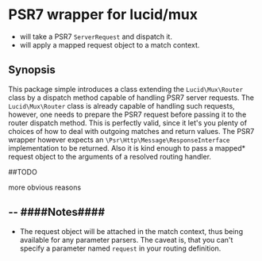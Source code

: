 # PSR7 wrapper for lucid/mux


- will take a PSR7 `ServerRequest` and dispatch it. 
- will apply a mapped request object to a match context. 

## Synopsis

This package simple introduces a class extending the `Lucid\Mux\Router` class by a dispatch method capable of handling PSR7 server requests. The `Lucid\Mux\Router` class is already capable of handling such requests, however, one needs to prepare the PSR7 request before passing it to the router dispatch method. This is perfectly valid, since it let's you plenty of choices of how to deal with outgoing matches and return values. The PSR7 wrapper however expects an `\Psr\Http\Message\ResponseInterface` implementation to be returned. Also it is kind enough to pass a mapped* request object to the arguments of a resolved routing handler. 

##TODO

more obvious reasons

--
####Notes####
--
* The request object will be attached in the match context, thus being available for any parameter parsers. The caveat is, that you can't specify a parameter named `request` in your routing definition.
